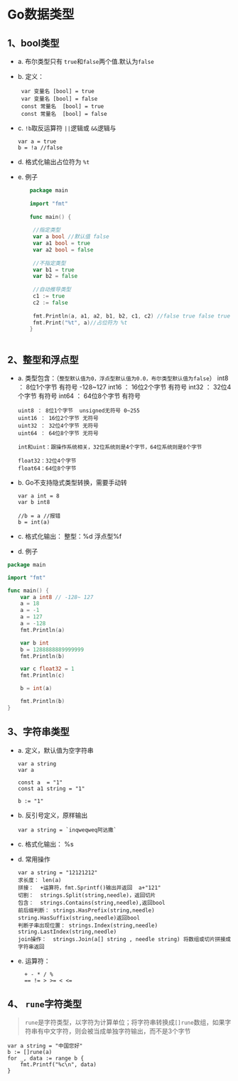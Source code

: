 # Go数据类型

## 1、bool类型
- a. 布尔类型只有 `true`和`false`两个值.默认为`false`
- b. 定义：
 
       var 变量名 [bool] = true
       var 变量名 [bool] = false
       const 常量名  [bool] = true
       const 常量名  [bool] = false  

- c.  `!b`取反运算符  `||`逻辑或 `&&`逻辑与 
  
      var a = true
      b = !a //false

- d. 格式化输出占位符为 `%t`      
       
- e. 例子

```go
       package main
       
       import "fmt"
       
       func main() {
       
       	//指定类型
       	var a bool //默认值 false
       	var a1 bool = true
       	var a2 bool = false
       
       	//不指定类型
       	var b1 = true
       	var b2 = false
       
       	//自动推导类型
       	c1 := true
       	c2 := false
       
       	fmt.Println(a, a1, a2, b1, b2, c1, c2) //false true false true false true false  
       	fmt.Print("%t", a)//占位符为 %t
       }
       
```   
## 2、整型和浮点型

- a. 类型包含：（`整型默认值为0，浮点型默认值为0.0，布尔类型默认值为false`）
      int8 ： 8位1个字节  有符号 -128~127
      int16 ： 16位2个字节 有符号
      int32 ： 32位4个字节 有符号
      int64 ： 64位8个字节 有符号  
          
      uint8 ： 8位1个字节  unsigned无符号 0~255
      uint16 ： 16位2个字节 无符号
      uint32 ： 32位4个字节 无符号
      uint64 ： 64位8个字节 无符号
   
      int和uint：跟操作系统相关，32位系统则是4个字节，64位系统则是8个字节
      
      float32：32位4个字节
      float64：64位8个字节
      
- b. Go不支持隐式类型转换，需要手动转

      var a int = 8
      var b int8
      
      //b = a //报错
      b = int(a)
      
- c. 格式化输出： 整型：%d 浮点型%f

- d. 例子
```go
package main

import "fmt"

func main() {
	var a int8 // -128~ 127
	a = 18
	a = -1
	a = 127
	a = -128
	fmt.Println(a)

	var b int
	b = 1288888889999999
	fmt.Println(b)

	var c float32 = 1
	fmt.Println(c)

	b = int(a)

	fmt.Println(b)
}

```

## 3、字符串类型
- a. 定义，默认值为空字符串
  
      var a string
      var a 
      
      const a  = "1"
      const a1 string = "1"
      
      b := "1"
      
- b.  反引号定义，原样输出
   
      var a string = `inqweqweq阿达撒`   
      
- c. 格式化输出： %s

- d. 常用操作


      var a string = "12121212"
      求长度： len(a)
      拼接：  +运算符，fmt.Sprintf()输出并返回  a+"121"
      切割：  strings.Split(string,needle)，返回切片
      包含：  strings.Contains(string,needle),返回bool
      前后缀判断： strings.HasPrefix(string,needle) string.HasSuffix(string,needle)返回bool
      判断子串出现位置： strings.Index(string,needle)  string.LastIndex(string,needle)
      join操作：  strings.Join(a[] string , needle string) 将数组或切片拼接成字符串返回
             
- e. 运算符： 

        
        + - * / %
        == != > >= < <=
         
## 4、 `rune`字符类型
> `rune`是字符类型，以字符为计算单位；将字符串转换成`[]rune`数组，如果字符串有中文字符，则会被当成单独字符输出，而不是3个字节

      
	var a string = "中国您好"
	b := []rune(a)
	for _, data := range b {
		fmt.Printf("%c\n", data)
	}